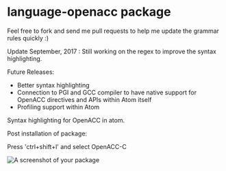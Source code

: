 # language-openacc package

Feel free to fork and send me pull requests to help me update the grammar rules quickly :)

Update September, 2017 : Still working on the regex to improve the syntax highlighting.

Future Releases:

- Better syntax highlighting
- Connection to PGI and GCC compiler to have native support for OpenACC directives and APIs within Atom itself
- Profiling support within Atom

Syntax highlighting for OpenACC in atom.

Post installation of package:

Press 'ctrl+shift+l' and select OpenACC-C

![A screenshot of your package](https://f.cloud.github.com/assets/69169/2290250/c35d867a-a017-11e3-86be-cd7c5bf3ff9b.gif)
